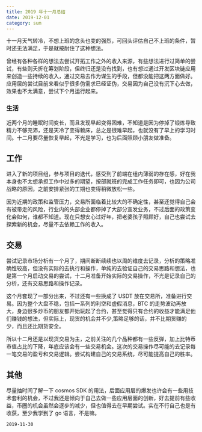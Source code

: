 ```yaml
---
title: 2019 年十一月总结
date: 2019-12-01
category: sum
---
```


十一月天气转冷，不想上班的念头也变的强烈，可回头评估自己不上班的条件，暂时还无法满足，于是就按耐住了这种想法。

曾经有各种各样的想法去尝试开拓工作之外的收入来源，有些想法进行过简单的尝试，有些则夭折在筹划阶段，但终归还是没有找到，也有想过通过开发区块链应用来创造一些持续的收入，通过交易去作为谋生的手段，但都没能把这两方面做好。
应用层的尝试目前来看似乎很多伪需求已经证伪，交易因为自己没有沉下心去做，效果也不太满意，尝试下个月运行起来。

### 生活

近两个月的睡眠时间变长，而且发现早起变得困难，不知道是因为停掉了锻炼导致精力不够充沛，还是天冷了变得赖床，总之是很难早起，也就没有了早上的学习时间。十二月要尽量恢复早起，不光是学习，也为后面照顾小朋友做准备。


## 工作
进入了新的项目组，参与项目的迭代，感受到了前端在组内薄弱的存在感，好在我本身也不太想承担工作中过多的期望，按部就班的完成工作任务即可，也因为公司战略的原因，之前安排紧张的工期也变得稍微放松一些。

因为近期的政策和监管压力，交易所面临着比较大的不确定性，甚至还觉得自己会有被带走的风险，行业内的头部企业都停掉了大部分宣发业务，不过后面的政策变化会如何，谁都不知道。现在只想安心过好年，把老婆孩子照顾好，自己也尝试去探索新的机会，尽量不去依赖工作的收入。


## 交易
尝试记录市场分析有一个月了，期间断断续续也以周的维度去记录，分析的策略准确性较高，但没有实际的去执行和操作，单纯的去验证自己的交易思路和想法，也是第一个月启动交易的尝试，十二月准备开始实际的交易操作，不光是记录自己的分析，还有交易思路和操作记录。

这个月套现了一部分出来，不过还有一些换成了 USDT 放在交易所，准备进行交易。因为整个大盘不稳，包括一系列的利空和虚假消息，BTC 的走势波动再放大，身边很多炒币的朋友都开始玩起了合约，甚至觉得只有合约的收益才能满足他们赚钱的想法，但实际上，现货的机会并不少,策略足够的话，并不比期货赚的少，而且还比期货安全。

所以十二月还是以现货交易为主，之前关注的几个品种都有一些反弹，加上比特币市值占比的下降，年底应该会有一些交易机会。这次的交易操作尽可能的去记录每一笔交易的盈亏和交易逻辑。尝试构建自己的交易系统，尽可能提高自己的胜率。


## 其他
尽量抽时间了解一下 cosmos SDK 的用法，后面应用层的爆发也许会有一些用技术套利的机会，不过我还是倾向于自己去做一些应用层面的创新，好去提前有些收益，币圈的机会虽然会逐步的减少，但也值得去在早期尝试。实在不行自己也是有收获，至少我学到了 go 语言，不是嘛。

`2019-11-30`

